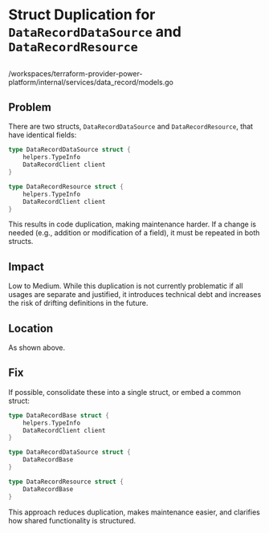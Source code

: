 # Struct Duplication for `DataRecordDataSource` and `DataRecordResource`

##

/workspaces/terraform-provider-power-platform/internal/services/data_record/models.go

## Problem

There are two structs, `DataRecordDataSource` and `DataRecordResource`, that have identical fields:

```go
type DataRecordDataSource struct {
	helpers.TypeInfo
	DataRecordClient client
}

type DataRecordResource struct {
	helpers.TypeInfo
	DataRecordClient client
}
```

This results in code duplication, making maintenance harder. If a change is needed (e.g., addition or modification of a field), it must be repeated in both structs.

## Impact

Low to Medium. While this duplication is not currently problematic if all usages are separate and justified, it introduces technical debt and increases the risk of drifting definitions in the future.

## Location

As shown above.

## Fix

If possible, consolidate these into a single struct, or embed a common struct:

```go
type DataRecordBase struct {
	helpers.TypeInfo
	DataRecordClient client
}

type DataRecordDataSource struct {
	DataRecordBase
}

type DataRecordResource struct {
	DataRecordBase
}
```

This approach reduces duplication, makes maintenance easier, and clarifies how shared functionality is structured.
